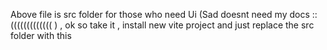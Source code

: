 Above file is src folder for those who need Ui (Sad doesnt need my docs ::((((((((((((( ) , ok so take it , install new vite project and just replace the src folder with this

